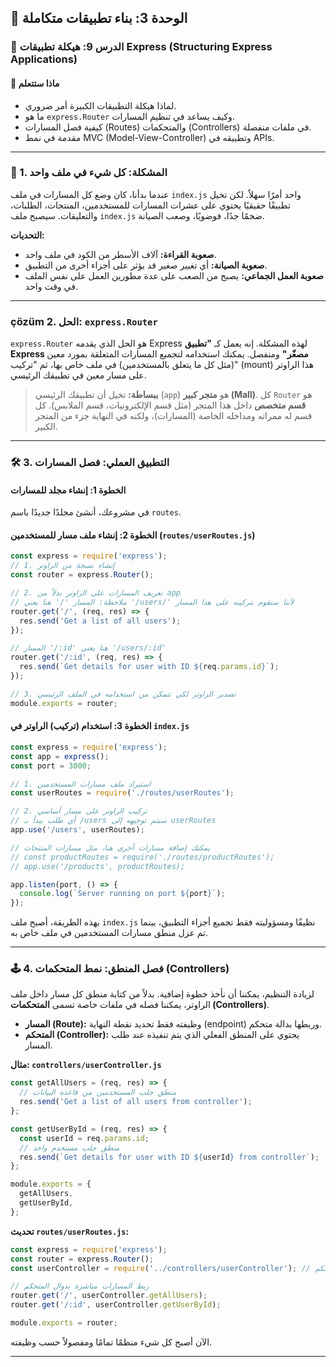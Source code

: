 ## 🚀 الوحدة 3: بناء تطبيقات متكاملة

### 📘 الدرس 9: هيكلة تطبيقات Express (Structuring Express Applications)

#### 🧠 **ماذا ستتعلم**
* لماذا هيكلة التطبيقات الكبيرة أمر ضروري.
* ما هو `express.Router` وكيف يساعد في تنظيم المسارات.
* كيفية فصل المسارات (Routes) والمتحكمات (Controllers) في ملفات منفصلة.
* مقدمة في نمط MVC (Model-View-Controller) وتطبيقه في APIs.

---
### 🤔 1. المشكلة: كل شيء في ملف واحد
عندما بدأنا، كان وضع كل المسارات في ملف `index.js` واحد أمرًا سهلاً. لكن تخيل تطبيقًا حقيقيًا يحتوي على عشرات المسارات للمستخدمين، المنتجات، الطلبات، والتعليقات. سيصبح ملف `index.js` ضخمًا جدًا، فوضويًا، وصعب الصيانة.

**التحديات:**
* **صعوبة القراءة:** آلاف الأسطر من الكود في ملف واحد.
* **صعوبة الصيانة:** أي تغيير صغير قد يؤثر على أجزاء أخرى من التطبيق.
* **صعوبة العمل الجماعي:** يصبح من الصعب على عدة مطورين العمل على نفس الملف في وقت واحد.

---
###  çözüm 2. الحل: `express.Router`
`express.Router` هو الحل الذي يقدمه Express لهذه المشكلة. إنه يعمل كـ **"تطبيق Express مصغّر"** ومنفصل. يمكنك استخدامه لتجميع المسارات المتعلقة بمورد معين (مثل كل ما يتعلق بالمستخدمين) في ملف خاص بها، ثم "تركيب" (mount) هذا الراوتر على مسار معين في تطبيقك الرئيسي.

> **ببساطة:** تخيل أن تطبيقك الرئيسي (`app`) هو **متجر كبير (Mall)**. كل `Router` هو **قسم متخصص** داخل هذا المتجر (مثل قسم الإلكترونيات، قسم الملابس). كل قسم له ممراته ومداخله الخاصة (المسارات)، ولكنه في النهاية جزء من المتجر الكبير.

---
### 🛠️ 3. التطبيق العملي: فصل المسارات

#### **الخطوة 1: إنشاء مجلد للمسارات**
في مشروعك، أنشئ مجلدًا جديدًا باسم `routes`.

#### **الخطوة 2: إنشاء ملف مسار للمستخدمين (`routes/userRoutes.js`)**
```javascript
const express = require('express');
// 1. إنشاء نسخة من الراوتر
const router = express.Router();

// 2. تعريف المسارات على الراوتر بدلاً من app
// ملاحظة: المسار '/' هنا يعني '/users/' لأننا سنقوم بتركيبه على هذا المسار
router.get('/', (req, res) => {
  res.send('Get a list of all users');
});

// المسار '/:id' هنا يعني '/users/:id'
router.get('/:id', (req, res) => {
  res.send(`Get details for user with ID ${req.params.id}`);
});

// 3. تصدير الراوتر لكي نتمكن من استخدامه في الملف الرئيسي
module.exports = router;
```

#### **الخطوة 3: استخدام (تركيب) الراوتر في `index.js`**
```javascript
const express = require('express');
const app = express();
const port = 3000;

// 1. استيراد ملف مسارات المستخدمين
const userRoutes = require('./routes/userRoutes');

// 2. تركيب الراوتر على مسار أساسي
// أي طلب يبدأ بـ /users سيتم توجيهه إلى userRoutes
app.use('/users', userRoutes);

// يمكنك إضافة مسارات أخرى هنا، مثل مسارات المنتجات
// const productRoutes = require('./routes/productRoutes');
// app.use('/products', productRoutes);

app.listen(port, () => {
  console.log(`Server running on port ${port}`);
});
```
بهذه الطريقة، أصبح ملف `index.js` نظيفًا ومسؤوليته فقط تجميع أجزاء التطبيق، بينما تم عزل منطق مسارات المستخدمين في ملف خاص به.

---
### 🕹️ 4. فصل المنطق: نمط المتحكمات (Controllers)
لزيادة التنظيم، يمكننا أن نأخذ خطوة إضافية. بدلاً من كتابة منطق كل مسار داخل ملف الراوتر، يمكننا فصله في ملفات خاصة تسمى **المتحكمات (Controllers)**.

* **المسار (Route):** وظيفته فقط تحديد نقطة النهاية (endpoint) وربطها بدالة متحكم.
* **المتحكم (Controller):** يحتوي على المنطق الفعلي الذي يتم تنفيذه عند طلب المسار.

**مثال: `controllers/userController.js`**
```javascript
const getAllUsers = (req, res) => {
  // منطق جلب المستخدمين من قاعدة البيانات
  res.send('Get a list of all users from controller');
};

const getUserById = (req, res) => {
  const userId = req.params.id;
  // منطق جلب مستخدم واحد
  res.send(`Get details for user with ID ${userId} from controller`);
};

module.exports = {
  getAllUsers,
  getUserById,
};
```
**تحديث `routes/userRoutes.js`:**
```javascript
const express = require('express');
const router = express.Router();
const userController = require('../controllers/userController'); // استيراد المتحكم

// ربط المسارات مباشرة بدوال المتحكم
router.get('/', userController.getAllUsers);
router.get('/:id', userController.getUserById);

module.exports = router;
```
الآن أصبح كل شيء منظمًا تمامًا ومفصولاً حسب وظيفته.

---
